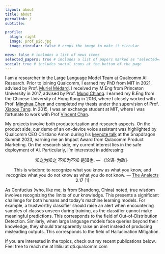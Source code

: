 ```yaml
---
layout: about
title: about
permalink: /
subtitle: 

profile:
  align: right
  image: prof_pic.jpg
  image_circular: false # crops the image to make it circular

news: false # includes a list of news items
selected_papers: true # includes a list of papers marked as "selected={true}"
social: true # includes social icons at the bottom of the page
---
```


<!-- <a href='#'>Affiliations</a>. Address. Contacts. Moto. Etc.-->

I am a researcher in the Large Language Model Team at Qualcomm AI Research. Prior to joining Qualcomm, I earned my PhD from MIT in 2021, advised by Prof. [Muriel Médard](https://www.rle.mit.edu/people/muriel-medard/). I received my M.Eng from Princeton University in 2017, advised by Prof. [Mung Chiang](https://www.purdue.edu/president/about/mung-chiang/). I earned my B.Eng from the Chinese University of Hong Kong in 2016, where I closely worked with Prof. [Minghua Chen](https://www.mhchen.com) and completed my thesis under the supervision of Prof. [Xiaoou Tang](https://en.wikipedia.org/wiki/Tang_Xiao%27ou). In 2015, I was an exchange student at MIT, where I was fortunate to work with Prof [Vincent Chan](https://netwrks.mit.edu). 

My projects involve both producterization and research aspects. On the product side, our demo of an on-device voice assistant was highlighted by Qualcomm CEO Cristiano Amon during his [keynote talk](https://www.youtube.com/watch?v=h_vh7_n_OPs ) at the Snapdragon Summit 2023, earning me an Impact Award from Qulacomm Product Marketing. On the research side, my current interest lies in the safe deployment of AI. Particularly, I’m interested in addressing:  

<p align="center"> 知之为知之 不知为不知 是知也. — 《论语· 为政》 </p>

<p align="center"> This is wisdom: to recognize what you know as what you know, and recognize what you do not know as what you do not know. — <a href="https://hackettpublishing.com/analects">The Analects</a> 2.17 [1] </p>

<!-- 
<span style="font-size: 12px;"> [1]: Analects: With Selections from Traditional Commentaries, tr. Slingerland. Hackett. </span>
-->

As Confucius (who, like me, is from Shandong, China) noted, true wisdom involves recognizing the limits of our knowledge. This presents a significant challenge for both humans and today's machine learning models. For example, a trustworthy classifier should raise an alert when encountering samples of classes unseen during training,  as the classifier cannot make meaningful predictions.  This corresponds to the field of Out-of-Distribution Detection. Similarly, when large language models face queries beyond their knowledge, they should transparently raise an alert instead of producing misleading outputs. This corresponds to the field of Hallucination Mitigation. 

If you are interested in the topics, check out my recent publications below. Feel free to reach me at litiliu at qti.qualcomm.com

<!-- [Preprint] Liu, L, Yao Q. "Detecting Out-of-Distribution Through the Lens of Neural Collapse." [paper](https://arxiv.org/pdf/2311.01479)-->

<!-- [ICML2024] Liu, L, Yao Q. "Fast Decision Boundary based Out-of-Distribution Detector." [paper](https://arxiv.org/abs/2312.11536) [code](https://github.com/litianliu/fDBD-OOD)-->

<!-- Write your biography here. Tell the world about yourself. Link to your favorite [subreddit](http://reddit.com). You can put a picture in, too. The code is already in, just name your picture `prof_pic.jpg` and put it in the `img/` folder.-->

 <!-- Put your address / P.O. box / other info right below your picture. You can also disable any of these elements by editing `profile` property of the YAML header of your `_pages/about.md`. Edit `_bibliography/papers.bib` and Jekyll will render your [publications page](/al-folio/publications/) automatically.-->

<!-- Link to your social media connections, too. This theme is set up to use [Font Awesome icons](https://fontawesome.com/) and [Academicons](https://jpswalsh.github.io/academicons/), like the ones below. Add your Facebook, Twitter, LinkedIn, Google Scholar, or just disable all of them.-->
